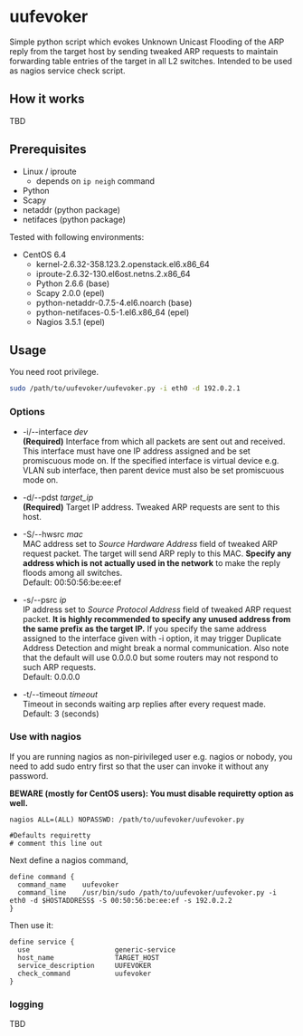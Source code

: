 # uufevoker

Simple python script which evokes Unknown Unicast Flooding of the ARP reply from the target host by sending tweaked ARP requests to maintain forwarding table entries of the target in all L2 switches. Intended to be used as nagios service check script.

## How it works

TBD

## Prerequisites

- Linux / iproute
    - depends on `ip neigh` command
- Python
- Scapy
- netaddr (python package)
- netifaces (python package)

Tested with following environments:

- CentOS 6.4
    - kernel-2.6.32-358.123.2.openstack.el6.x86_64
    - iproute-2.6.32-130.el6ost.netns.2.x86_64
    - Python 2.6.6 (base)
    - Scapy 2.0.0 (epel)
    - python-netaddr-0.7.5-4.el6.noarch (base)
    - python-netifaces-0.5-1.el6.x86_64 (epel)
    - Nagios 3.5.1 (epel)

## Usage

You need root privilege.

```bash
sudo /path/to/uufevoker/uufevoker.py -i eth0 -d 192.0.2.1
```

### Options

- -i/--interface *dev*  
**(Required)** Interface from which all packets are sent out and received. This interface must have one IP address assigned and be set promiscuous mode on. If the specified interface is virtual device e.g. VLAN sub interface, then parent device must also be set promiscuous mode on.

- -d/--pdst *target_ip*  
**(Required)** Target IP address. Tweaked ARP requests are sent to this host.

- -S/--hwsrc *mac*  
MAC address set to *Source Hardware Address* field of tweaked ARP request packet. The target will send ARP reply to this MAC. **Specify any address which is not actually used in the network** to make the reply floods among all switches.  
Default: 00:50:56:be:ee:ef

- -s/--psrc *ip*  
IP address set to *Source Protocol Address* field of tweaked ARP request packet. **It is highly recommended to specify any unused address from the same prefix as the target IP.** If you specify the same address assigned to the interface given with -i option, it may trigger Duplicate Address Detection and might break a normal communication. Also note that the default will use 0.0.0.0 but some routers may not respond to such ARP requests.  
Default: 0.0.0.0

- -t/--timeout *timeout*  
Timeout in seconds waiting arp replies after every request made.  
Default: 3 (seconds)

### Use with nagios

If you are running nagios as non-pirivileged user e.g. nagios or nobody, you need to add sudo entry first so that the user can invoke it without any password.

**BEWARE (mostly for CentOS users): You must disable requiretty option as well.**

```
nagios ALL=(ALL) NOPASSWD: /path/to/uufevoker/uufevoker.py

#Defaults requiretty
# comment this line out
```

Next define a nagios command,

```
define command {
  command_name    uufevoker
  command_line    /usr/bin/sudo /path/to/uufevoker/uufevoker.py -i eth0 -d $HOSTADDRESS$ -S 00:50:56:be:ee:ef -s 192.0.2.2
}
```

Then use it:

```
define service {
  use                     generic-service
  host_name               TARGET_HOST
  service_description     UUFEVOKER
  check_command           uufevoker
}
```

### logging

TBD
